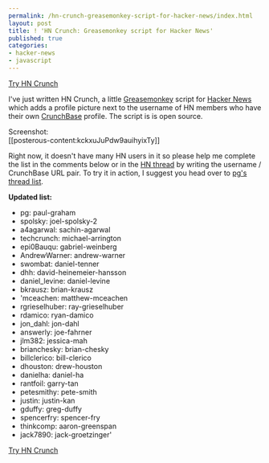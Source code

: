 ```yaml
---
permalink: /hn-crunch-greasemonkey-script-for-hacker-news/index.html
layout: post
title: ! 'HN Crunch: Greasemonkey script for Hacker News'
published: true
categories:
- hacker-news
- javascript
---
```

<div><a href="http://dev.syskall.com/hn/hncrunch.user.js" target="_blank">Try HN Crunch</a></div>
<p />
<p>I've just written HN Crunch, a little <a href="https://addons.mozilla.org/en-US/firefox/addon/748/">Greasemonkey</a> script for <a href="http://news.ycombinator.com">Hacker News</a> which adds a profile picture next to the username of HN members who have their own <a href="http://www.crunchbase.com/" target="_blank">CrunchBase</a> profile<a href="http://www.crunchbase.com" target="_blank"></a>. The script is is open source.</p>
<p />
<div>Screenshot:</div>
<div>[[posterous-content:kckxuJuPdw9auihyixTy]]</div>
<p />
<div>Right now, it doesn't have many HN users in it so please help me complete the list in the comments below or in the <a href="http://news.ycombinator.com/item?id=1727700">HN thread</a> by writing the username / CrunchBase URL pair. To try it in action, I suggest you head over to&nbsp;<a href="http://news.ycombinator.com/threads?id=pg">pg's thread list</a>.</div>
<p />
<div><strong>Updated list:</strong></div>
<div>
<ul>
<li>pg: paul-graham</li>
<li>spolsky: joel-spolsky-2</li>
<li>a4agarwal: sachin-agarwal</li>
<li>techcrunch: michael-arrington</li>
<li>epi0Bauqu: gabriel-weinberg</li>
<li>AndrewWarner: andrew-warner</li>
<li>swombat: daniel-tenner</li>
<li>dhh:&nbsp;david-heinemeier-hansson</li>
<li>daniel_levine: daniel-levine</li>
<li>bkrausz: brian-krausz</li>
<li>'mceachen: matthew-mceachen</li>
<li>rgrieselhuber: ray-grieselhuber</li>
<li>rdamico: ryan-damico</li>
<li>jon_dahl: jon-dahl</li>
<li>answerly: joe-fahrner</li>
<li>jlm382: jessica-mah</li>
<li>brianchesky: brian-chesky</li>
<li>billclerico: bill-clerico</li>
<li>dhouston: drew-houston</li>
<li>danielha: daniel-ha</li>
<li>rantfoil: garry-tan</li>
<li>petesmithy: pete-smith</li>
<li>justin: justin-kan</li>
<li>gduffy: greg-duffy</li>
<li>spencerfry: spencer-fry</li>
<li>thinkcomp: aaron-greenspan</li>
<li>jack7890: jack-groetzinger'</li>
</ul>
<div><a href="http://dev.syskall.com/hn/hncrunch.user.js" target="_blank">Try HN Crunch</a></div>
</div>
